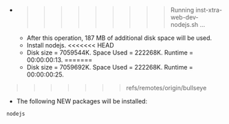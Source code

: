 * >>>>>>>>> Running inst-xtra-web-dev-nodejs.sh ...
  * After this operation, 187 MB of additional disk space will be used.
  * Install nodejs.
<<<<<<< HEAD
  * Disk size = 7059544K. Space Used = 222268K. Runtime = 00:00:00:13.
=======
  * Disk size = 7059692K. Space Used = 222268K. Runtime = 00:00:00:25.
>>>>>>> refs/remotes/origin/bullseye
  * The following NEW packages will be installed:
  ```bash
nodejs
  ```
